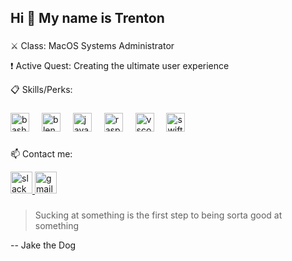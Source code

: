 <h2 align="left">Hi 👋 My name is Trenton</h2>

###

###

<p align="left">⚔️ Class: MacOS Systems Administrator</p>
<p align="left">❗ Active Quest: Creating the ultimate user experience
<p aligh="left">📋 Skills/Perks:

###

<div align="left">
  <img src="https://cdn.jsdelivr.net/gh/devicons/devicon/icons/bash/bash-original.svg" height="30" alt="bash logo"  />
  <img width="12" />
  <img src="https://cdn.jsdelivr.net/gh/devicons/devicon/icons/blender/blender-original.svg" height="30" alt="blender logo"  />
  <img width="12" />
  <img src="https://cdn.jsdelivr.net/gh/devicons/devicon/icons/java/java-original-wordmark.svg" height="30" alt="java logo"  />
  <img width="12" />
  <img src="https://cdn.jsdelivr.net/gh/devicons/devicon/icons/raspberrypi/raspberrypi-original.svg" height="30" alt="raspberrypi logo"  />
  <img width="12" />
  <img src="https://cdn.jsdelivr.net/gh/devicons/devicon/icons/vscode/vscode-original.svg" height="30" alt="vscode logo"  />
  <img width="12" />
  <img src="https://cdn.jsdelivr.net/gh/devicons/devicon/icons/swift/swift-original.svg" height="30" alt="swiftui logo" />
  <img width="12" />
</div>

###

<p align="left">📫 Contact me:


<div align="left">
  <a href="https://join.slack.com/t/macadmins/shared_invite/zt-26p08xw8z-M91G06LYT3IlQSG19ExMAQ" target="_blank">
    <img src="https://img.shields.io/static/v1?message=MacAdmins%20Slack&logo=slack&label=&color=4A154B&logoColor=white&labelColor=&style=for-the-badge" height="35" alt="slack logo"  />
  </a>
  <img src="https://img.shields.io/static/v1?message=TrentonC0607@Gmail.com&logo=gmail&label=&color=D14836&logoColor=white&labelColor=&style=for-the-badge" height="35" alt="gmail logo"  />
</div>

###
> Sucking at something is the first step to being sorta good at something
<p align="left">           -- Jake the Dog
